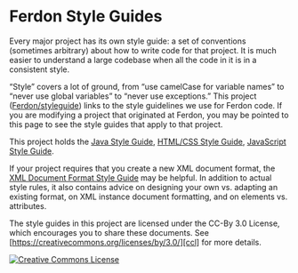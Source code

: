 # Ferdon Style Guides

Every major project has its own style guide: a set of conventions
(sometimes arbitrary) about how to write code for that project. It is much
easier to understand a large codebase when all the code in it is in a
consistent style.

“Style” covers a lot of ground, from “use camelCase for variable names” to
“never use global variables” to “never use exceptions.” This project
([Ferdon/styleguide](https://github.com/ferdon-inc/styleguide)) links to the
style guidelines we use for Ferdon code. If you are modifying a project that
originated at Ferdon, you may be pointed to this page to see the style guides
that apply to that project.

This project holds the [Java Style Guide][java], [HTML/CSS Style Guide][htmlcss], [JavaScript Style Guide][js].

<!-- There are some style guide which we have not implement yet [C++ Style Guide][cpp], [C# Style Guide][csharp],
[Swift Style Guide][swift], [Objective-C Style Guide][objc], [Python Style Guide][py], [R Style Guide][r], [Shell Style Guide][sh], [AngularJS Style Guide][angular],
[Common Lisp Style Guide][cl], and [Vimscript Style Guide][vim]. This project
also contains [cpplint][cpplint], a tool to assist with style guide compliance,
and [google-c-style.el][emacs], an Emacs settings file for Google style. -->

If your project requires that you create a new XML document format, the [XML
Document Format Style Guide][xml] may be helpful. In addition to actual style
rules, it also contains advice on designing your own vs. adapting an existing
format, on XML instance document formatting, and on elements vs. attributes.

The style guides in this project are licensed under the CC-By 3.0 License,
which encourages you to share these documents.
See [https://creativecommons.org/licenses/by/3.0/][ccl] for more details.

<!-- The following Google style guides live outside of this project:
[Go Code Review Comments][go] and [Effective Dart][dart]. -->

<a rel="license" href="https://creativecommons.org/licenses/by/3.0/"><img alt="Creative Commons License" style="border-width:0" src="https://i.creativecommons.org/l/by/3.0/88x31.png" /></a>

[cpp]: https://ferdon-inc.github.io/styleguide/cppguide.html
[csharp]: https://ferdon-inc.github.io/styleguide/csharp-style.html
[swift]: https://ferdon-inc.github.io/swift/
[objc]: objcguide.md
[java]: https://ferdon-inc.github.io/styleguide/javaguide.html
[py]: https://ferdon-inc.github.io/styleguide/pyguide.html
[r]: https://ferdon-inc.github.io/styleguide/Rguide.html
[sh]: https://ferdon-inc.github.io/styleguide/shellguide.html
[htmlcss]: https://ferdon-inc.github.io/styleguide/htmlcssguide.html
[js]: https://ferdon-inc.github.io/styleguide/jsguide.html
[angular]: https://ferdon-inc.github.io/styleguide/angularjs-google-style.html
[cl]: https://ferdon-inc.github.io/styleguide/lispguide.xml
[vim]: https://ferdon-inc.github.io/styleguide/vimscriptguide.xml
[cpplint]: https://github.com/ferdon-inc/styleguide/tree/gh-pages/cpplint
[emacs]: https://raw.githubusercontent.com/google/styleguide/gh-pages/google-c-style.el
[xml]: https://ferdon-inc.github.io/styleguide/xmlstyle.html
[go]: https://golang.org/wiki/CodeReviewComments
[dart]: https://www.dartlang.org/guides/language/effective-dart
[ccl]: https://creativecommons.org/licenses/by/3.0/
